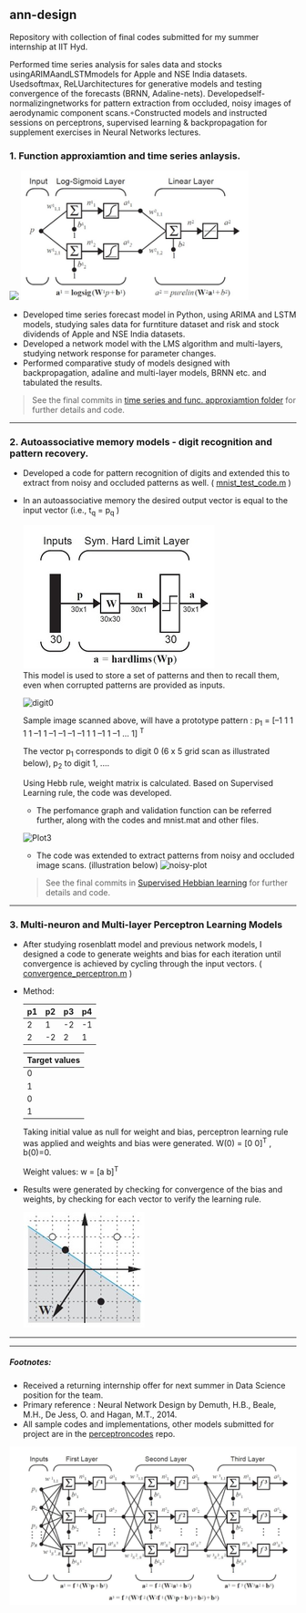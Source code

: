 ## ann-design 
 Repository with collection of final codes submitted for my summer internship at IIT Hyd.



Performed time series analysis for sales data and stocks usingARIMAandLSTMmodels for Apple and NSE India datasets.
Usedsoftmax, ReLUarchitectures for generative models and testing convergence of the forecasts (BRNN, Adaline-nets). Developedself-normalizingnetworks for pattern extraction from occluded, noisy images of aerodynamic component scans.◦Constructed models and instructed sessions on perceptrons, supervised learning & backpropagation for supplement exercises in Neural Networks lectures. 

### 1. Function approxiamtion and time series anlaysis.

<img src="https://github.com/gvsakash/ann-design/blob/master/func_approx/func_approx.jpg" width="400"> <img src="func_approx/model_illust.jpg" width="400">  
* Developed time series forecast model in Python, using ARIMA and LSTM models, studying sales data for furntiture dataset and risk and stock dividends of Apple and NSE India datasets.
* Developed a network model with the LMS algorithm and multi-layers, studying network response for parameter changes.
* Performed comparative study of models designed with backpropagation, adaline and multi-layer models, BRNN etc. and tabulated the results.
> See the final commits in [time series and func. approxiamtion folder](func_approx) for further details and code.

___

### 2. Autoassociative memory models - digit recognition and pattern recovery.

 * Developed a code for pattern recognition of digits and extended this to extract from noisy and occluded patterns as well. 
 ( [mnist_test_code.m](sup_hebb_learn/mnist_test_code.m) )
 * In an autoassociative memory the desired output vector is equal to the
input vector (i.e., t<sub>q</sub> = p<sub>q</sub> )

   ![Plot2](sup_hebb_learn/ref_model.jpg)  
   This model is used to store a set of patterns and then to recall them, even when corrupted patterns are provided as inputs.  
   
   ![digit0](https://github.com/gvsakash/ann-design/blob/master/sup_hebb_learn/pattern_digit.jpg)  
   
   Sample image scanned above,  will have a prototype pattern : p<sub>1</sub> = [–1 1 1 1 1 –1 1 –1 –1 –1 –1 1 1 –1 1 –1 ... 1] <sup>T</sup>
   
   The vector p<sub>1</sub> corresponds to digit 0 (6 x 5 grid scan as illustrated below), p<sub>2</sub> to digit 1, ....
   
   Using Hebb rule, weight matrix is calculated. Based on Supervised Learning rule, the code was developed.
   
   * The perfomance graph and validation function can be referred further, along with the codes and mnist.mat and other files.
   
   ![Plot3](https://github.com/gvsakash/ann-design/blob/master/sup_hebb_learn/performance.png)
   
   * The code was extended to extract patterns from noisy and occluded image scans. (illustration below) ![noisy-plot](https://github.com/gvsakash/ann-design/blob/master/sup_hebb_learn/noisyexamples.jpg)     
                     
        
     

   > See the final commits in [Supervised Hebbian learning](sup_hebb_learn) for further details and code.

____

### 3. Multi-neuron and Multi-layer Perceptron Learning Models 
  

* After studying rosenblatt model and previous network models, I designed a code to generate weights and bias for each iteration until convergence is achieved by cycling through the input vectors. ( [convergence_perceptron.m](percep/convergence_perceptron.m) )

* Method: 


    | p1 | p2 | p3 | p4 |
    | ------------- | ------------- | ------------- | ------------- |
    | 2	| 1	| -2 | -1 |
    | 2 | -2 | 2 | 1 |

     | Target values |
     | ------------- |
     | 0 |
     | 1 |
     | 0 |
     | 1 |

     Taking initial value as null for weight and bias, perceptron learning rule was applied and weights and bias were generated. W(0) = [0 0]<sup>T</sup> , b(0)=0.

    Weight values: w = [a b]<sup>T</sup>

* Results were generated by checking for convergence of the bias and weights, by checking for each vector to verify the learning rule.

    ![Plot1](percep/result_percep_plot.jpg)
    
___    




___
##### Footnotes: 
* Received a returning internship offer for next summer in Data Science position for the team.
* Primary reference :  Neural Network Design by Demuth, H.B., Beale, M.H., De Jess, O. and Hagan, M.T., 2014.
* All sample codes and implementations, other models submitted for project are in the [perceptroncodes](https://github.com/gvsakash/perceptroncodes) repo.
<img src="func_approx/multilperceptron_refbook.jpg" width="700">
